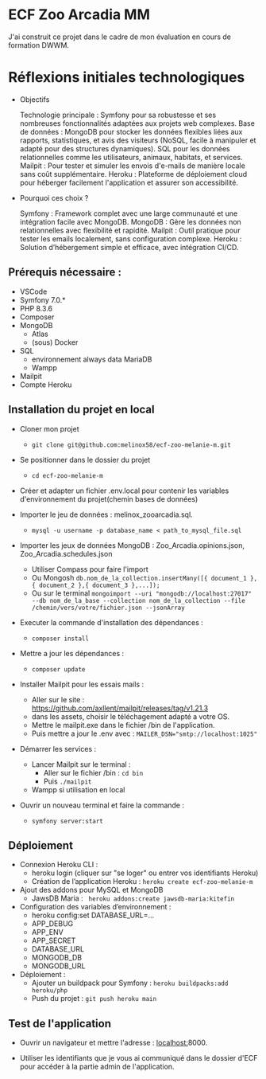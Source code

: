 # ECF Zoo Arcadia MM
J'ai construit ce projet dans le cadre de mon évaluation en cours de formation DWWM.

# Réflexions initiales technologiques

- Objectifs

    Technologie principale : Symfony pour sa robustesse et ses nombreuses fonctionnalités adaptées aux projets web complexes.
    Base de données :
        MongoDB pour stocker les données flexibles liées aux rapports, statistiques, et avis des visiteurs (NoSQL, facile à manipuler et adapté pour des structures dynamiques).
        SQL pour les données relationnelles comme les utilisateurs, animaux, habitats, et services.
    Mailpit : Pour tester et simuler les envois d'e-mails de manière locale sans coût supplémentaire.
    Heroku : Plateforme de déploiement cloud pour héberger facilement l'application et assurer son accessibilité.

- Pourquoi ces choix ?

    Symfony : Framework complet avec une large communauté et une intégration facile avec MongoDB.
    MongoDB : Gère les données non relationnelles avec flexibilité et rapidité.
    Mailpit : Outil pratique pour tester les emails localement, sans configuration complexe.
    Heroku : Solution d’hébergement simple et efficace, avec intégration CI/CD.

## Prérequis nécessaire :
- VSCode
- Symfony 7.0.*
- PHP 8.3.6
- Composer
- MongoDB
    - Atlas
    - (sous) Docker
- SQL
    - environnement always data MariaDB
    - Wampp
- Mailpit
- Compte Heroku

## Installation du projet en local
- Cloner mon projet
    - ```git clone git@github.com:melinox58/ecf-zoo-melanie-m.git```

- Se positionner dans le dossier du projet
    - ```cd ecf-zoo-melanie-m```

- Créer et adapter un fichier .env.local pour contenir les variables d'environnement du projet(chemin bases de données)

- Importer le jeu de données : melinox_zooarcadia.sql.
    - ```mysql -u username -p database_name < path_to_mysql_file.sql```

- Importer les jeux de données MongoDB : Zoo_Arcadia.opinions.json, Zoo_Arcadia.schedules.json
    - Utiliser Compass pour faire l'import
    - Ou Mongosh ```db.nom_de_la_collection.insertMany([{ document_1 },{ document_2 },{ document_3 },...]);```
    - Ou sur le terminal ```mongoimport --uri "mongodb://localhost:27017" --db nom_de_la_base --collection nom_de_la_collection --file /chemin/vers/votre/fichier.json --jsonArray```

- Executer la commande d'installation des dépendances :
    - ```composer install```

- Mettre a jour les dépendances :
    - ```composer update```

- Installer Mailpit pour les essais mails :
    - Aller sur le site : https://github.com/axllent/mailpit/releases/tag/v1.21.3
    - dans les assets, choisir le téléchagement adapté a votre OS.
    - Mettre le mailpit.exe dans le fichier /bin de l'application.
    - Puis mettre a jour le .env avec : ```MAILER_DSN="smtp://localhost:1025"```

- Démarrer les services :
    - Lancer Mailpit sur le terminal :
        - Aller sur le fichier /bin : ```cd bin```
        - Puis ```./mailpit```
    - Wampp si utilisation en local
- Ouvrir un nouveau terminal et faire la commande :
    - ```symfony server:start```

## Déploiement
- Connexion Heroku CLI : 
    - heroku login (cliquer sur "se loger" ou entrer vos identifiants Heroku)
    - Création de l’application Heroku :
    ```heroku create ecf-zoo-melanie-m```
- Ajout des addons pour MySQL et MongoDB
    - JawsDB Maria : ``` heroku addons:create jawsdb-maria:kitefin```
- Configuration des variables d’environnement :
    - heroku config:set DATABASE_URL=...
    - APP_DEBUG
    - APP_ENV
    - APP_SECRET
    - DATABASE_URL
    - MONGODB_DB
    - MONGODB_URL
- Déploiement :
    - Ajouter un buildpack pour Symfony :
    ```heroku buildpacks:add heroku/php```
    - Push du projet :
    ```git push heroku main```

## Test de l'application
- Ouvrir un navigateur et mettre l'adresse : [localhost:](http://127.0.0.1:8000/)8000.

- Utiliser les identifiants que je vous ai communiqué dans le dossier d'ECF pour accéder à la partie admin de l'application.
